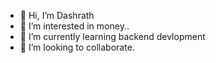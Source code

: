 - 👋 Hi, I’m Dashrath
- 👀 I’m interested in money..
- 🌱 I’m currently learning backend devlopment
- 💞️ I’m looking to collaborate.


<!---
ErDashrath/ErDashrath is a ✨ special ✨ repository because its `README.md` (this file) appears on your GitHub profile.
You can click the Preview link to take a look at your changes.
--->
